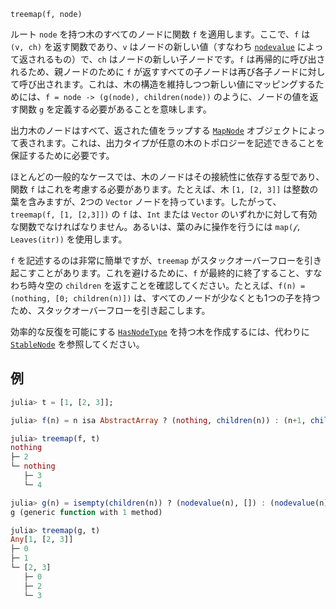 ```
treemap(f, node)
```

ルート `node` を持つ木のすべてのノードに関数 `f` を適用します。ここで、`f` は `(v, ch)` を返す関数であり、`v` はノードの新しい値（すなわち [`nodevalue`](@ref) によって返されるもの）で、`ch` はノードの新しい子ノードです。`f` は再帰的に呼び出されるため、親ノードのために `f` が返すすべての子ノードは再び各子ノードに対して呼び出されます。これは、木の構造を維持しつつ新しい値にマッピングするためには、`f = node -> (g(node), children(node))` のように、ノードの値を返す関数 `g` を定義する必要があることを意味します。

出力木のノードはすべて、返された値をラップする [`MapNode`](@ref) オブジェクトによって表されます。これは、出力タイプが任意の木のトポロジーを記述できることを保証するために必要です。

ほとんどの一般的なケースでは、木のノードはその接続性に依存する型であり、関数 `f` はこれを考慮する必要があります。たとえば、木 `[1, [2, 3]]` は整数の葉を含みますが、2つの `Vector` ノードを持っています。したがって、`treemap(f, [1, [2,3]])` の `f` は、`Int` または `Vector` のいずれかに対して有効な関数でなければなりません。あるいは、葉のみに操作を行うには `map(𝒻, Leaves(itr))` を使用します。

`f` を記述するのは非常に簡単ですが、`treemap` がスタックオーバーフローを引き起こすことがあります。これを避けるために、`f` が最終的に終了すること、すなわち時々空の `children` を返すことを確認してください。たとえば、`f(n) = (nothing, [0; children(n)])` は、すべてのノードが少なくとも1つの子を持つため、スタックオーバーフローを引き起こします。

効率的な反復を可能にする [`HasNodeType`](@ref) を持つ木を作成するには、代わりに [`StableNode`](@ref) を参照してください。

## 例

```julia
julia> t = [1, [2, 3]];

julia> f(n) = n isa AbstractArray ? (nothing, children(n)) : (n+1, children(n))

julia> treemap(f, t)
nothing
├─ 2
└─ nothing
   ├─ 3
   └─ 4

julia> g(n) = isempty(children(n)) ? (nodevalue(n), []) : (nodevalue(n), [0; children(n)])
g (generic function with 1 method)

julia> treemap(g, t)
Any[1, [2, 3]]
├─ 0
├─ 1
└─ [2, 3]
   ├─ 0
   ├─ 2
   └─ 3
```
